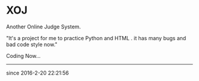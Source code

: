 # XOJ
Another Online Judge System.

"It's a project for me to practice Python and HTML . it has many bugs and bad code style now."

Coding Now...

---

since 2016-2-20 22:21:56

